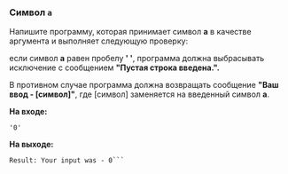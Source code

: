### Cимвол `a`

Напишите программу, которая принимает символ **a** в качестве аргумента и выполняет следующую проверку:

если символ **a** равен пробелу **' '**, программа должна выбрасывать исключение с сообщением
**"Пустая строка введена.".**

В противном случае программа должна возвращать сообщение
**"Ваш ввод - [символ]"**, где [символ] заменяется на введенный символ **a**.

**На входе:**
```
'0'
```
**На выходе:**
```
Result: Your input was - 0```